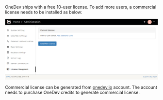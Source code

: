 OneDev ships with a free 10-user license. To add more users, a commercial license needs to be installed as below:

![license-management.png](images/license-management.png)

Commercial license can be generated from [onedev.io](https://onedev.io) account. The account needs to purchase OneDev credits to generate commercial license.
